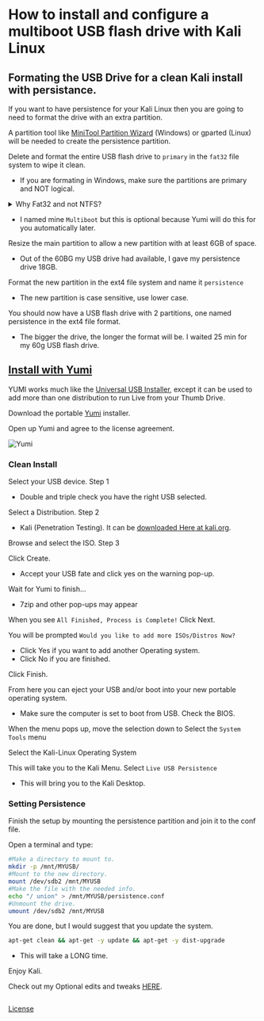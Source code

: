 # How to install and configure a multiboot USB flash drive with Kali Linux

## Formating the USB Drive for a clean Kali install with persistance.

If you want to have persistence for your Kali Linux then you are going to need to format the drive with an extra partition.  

A partition tool like [MiniTool Partition Wizard](https://www.partitionwizard.com/download.html) (Windows) or gparted (Linux) will be needed to create the persistence partition.  

Delete and format the entire USB flash drive to `primary` in the `fat32` file system to wipe it clean.  

- If you are formating in Windows, make sure the partitions are primary and NOT logical. 

<details>  
    <summary> Why Fat32 and not NTFS?  </summary>  
  <p>Microsoft created NTFS and it will not be able to be used for Linux operating systems. Plus, there’s really no reason to use NTFS on USB sticks and SD cards unless you really need support for files over 4GB in size.  

Things to keep in mind are FAT32 only supports individual files up to 4GB in size and volumes up to 2TB in size. The file system corruption can happen much easier. FAT32 doesn’t support file permissions.  

  </p>  
</details>  

- I named mine `Multiboot` but this is optional because Yumi will do this for you automatically later.  


Resize the main partition to allow a new partition with at least 6GB of space. 
- Out of the 60BG my USB drive had available, I gave my persistence drive 18GB.  

Format the new partition in the ext4 file system and name it `persistence`  
- The new partition is case sensitive, use lower case.  

You should now have a USB flash drive with 2 partitions, one named persistence in the ext4 file format.  

- The bigger the drive, the longer the format will be. I waited 25 min for my 60g USB flash drive.  


## [Install with Yumi](https://www.pendrivelinux.com/yumi-multiboot-usb-creator/)  

YUMI works much like the [Universal USB Installer](https://www.pendrivelinux.com/universal-usb-installer-easy-as-1-2-3/), except it can be used to add more than one distribution to run Live from your Thumb Drive.

Download the portable [Yumi](https://www.pendrivelinux.com/yumi-multiboot-usb-creator/) installer.

Open up Yumi and agree to the license agreement.

![Yumi](https://www.pendrivelinux.com/wp-content/uploads/YUMI-Multiboot-USB-Creator.png "Yumi")

### Clean Install 

Select your USB device. Step 1 
- Double and triple check you have the right USB selected.  

Select a Distribution. Step 2 
- Kali (Penetration Testing). It can be [downloaded Here at kali.org](https://www.kali.org/downloads/).

Browse and select the ISO. Step 3  

Click Create.  
- Accept your USB fate and click yes on the warning pop-up.  

Wait for Yumi to finish... 
- 7zip and other pop-ups may appear  

When you see `All Finished, Process is Complete!` Click Next.  

You will be prompted `Would you like to add more ISOs/Distros Now?` 
- Click Yes if you want to add another Operating system. 
- Click No if you are finished.  

Click Finish.  

From here you can eject your USB and/or boot into your new portable operating system. 

- Make sure the computer is set to boot from USB. Check the BIOS.  

When the menu pops up, move the selection down to Select the `System Tools` menu  

Select the Kali-Linux Operating System  

This will take you to the Kali Menu. Select `Live USB Persistence` 

- This will bring you to the Kali Desktop.  

### Setting Persistence

Finish the setup by mounting the persistence partition and join it to the conf file.

Open a terminal and type:  

```sh
#Make a directory to mount to.  
mkdir -p /mnt/MYUSB/
#Mount to the new directory.  
mount /dev/sdb2 /mnt/MYUSB
#Make the file with the needed info.  
echo "/ union" > /mnt/MYUSB/persistence.conf
#Unmount the drive.  
umount /dev/sdb2 /mnt/MYUSB
```

You are done, but I would suggest that you update the system.  

```sh
apt-get clean && apt-get -y update && apt-get -y dist-upgrade
```
- This will take a LONG time.  

Enjoy Kali.  


Check out my Optional edits and tweaks [HERE](https://github.com/newCodez99/Multiboot_Flash_Drive).  



  
```
```
  

[License](https://github.com/newCodez99/Using-Github/blob/master/LICENSE)
